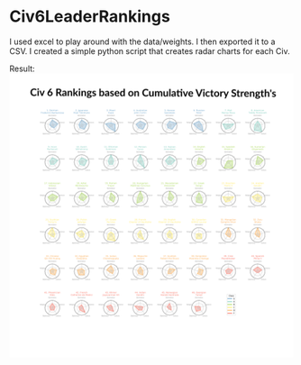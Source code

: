 # Civ6LeaderRankings

I used excel to play around with the data/weights. I then exported it to a CSV. I created a simple python script that creates radar charts for each Civ.


Result:
![alt text](https://github.com/RevanthK/Civ6LeaderRankings/blob/master/Civ_Ratings.png)

